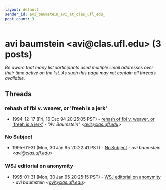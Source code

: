 ```yaml
---
layout: default
sender_id: avi_baumstein_avi_at_clas_ufl_edu_
post_count: 3
---
```


# avi baumstein <avi<span>@</span>clas.ufl.edu> (3 posts)

_Be aware that many list participants used multiple email addresses over their time active on the list. As such this page may not contain all threads available._

## Threads

### rehash of fbi v. weaver, or 'freeh is a jerk'
+ 1994-12-17 (Fri, 16 Dec 94 20:25:05 PST) - [rehash of fbi v. weaver, or 'freeh is a jerk'](/archive/1994/12/0667d1374bfb09091452327b6e0265eaed1d6946f5671041f043d15b6dd8d233) - _"Avi Baumstein" \<avi@clas.ufl.edu\>_

### No Subject
+ 1995-01-31 (Mon, 30 Jan 95 20:22:41 PST) - [No Subject](/archive/1995/01/b19ac8ee6c7c130aff4e021f210509dc78e3c3dfc696753982cf201618164160) - _avi baumstein \<avi@clas.ufl.edu\>_

### WSJ editorial on anonymity
+ 1995-01-31 (Mon, 30 Jan 95 20:25:15 PST) - [WSJ editorial on anonymity](/archive/1995/01/c7271a287ba4a4a2fa28be56e6b18b5db9e34802fed361274b4013c2585c01a0) - _avi baumstein \<avi@clas.ufl.edu\>_

